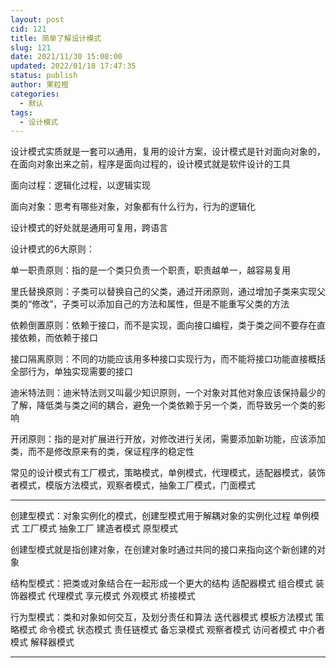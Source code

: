 ```yaml
---
layout: post
cid: 121
title: 简单了解设计模式
slug: 121
date: 2021/11/30 15:08:00
updated: 2022/01/18 17:47:35
status: publish
author: 果粒橙
categories: 
  - 默认
tags: 
  - 设计模式
---
```



设计模式实质就是一套可以通用，复用的设计方案，设计模式是针对面向对象的，在面向对象出来之前，程序是面向过程的，设计模式就是软件设计的工具

面向过程：逻辑化过程，以逻辑实现

面向对象：思考有哪些对象，对象都有什么行为，行为的逻辑化

设计模式的好处就是通用可复用，跨语言

设计模式的6大原则：

单一职责原则：指的是一个类只负责一个职责，职责越单一，越容易复用

里氏替换原则：子类可以替换自己的父类，通过开闭原则，通过增加子类来实现父类的“修改”，子类可以添加自己的方法和属性，但是不能重写父类的方法

依赖倒置原则：依赖于接口，而不是实现，面向接口编程，类于类之间不要存在直接依赖，而依赖于接口

接口隔离原则：不同的功能应该用多种接口实现行为，而不能将接口功能直接概括全部行为，单独实现需要的接口

迪米特法则：迪米特法则又叫最少知识原则，一个对象对其他对象应该保持最少的了解，降低类与类之间的耦合，避免一个类依赖于另一个类，而导致另一个类的影响

开闭原则：指的是对扩展进行开放，对修改进行关闭，需要添加新功能，应该添加类，而不是修改原来有的类，保证程序的稳定性

常见的设计模式有工厂模式，策略模式，单例模式，代理模式，适配器模式，装饰者模式，模版方法模式，观察者模式，抽象工厂模式，门面模式



---


创建型模式：对象实例化的模式，创建型模式用于解耦对象的实例化过程
单例模式
工厂模式
抽象工厂
建造者模式
原型模式

创建型模式就是指创建对象，在创建对象时通过共同的接口来指向这个新创建的对象




结构型模式：把类或对象结合在一起形成一个更大的结构
适配器模式
组合模式
装饰器模式
代理模式
享元模式
外观模式
桥接模式


行为型模式：类和对象如何交互，及划分责任和算法
迭代器模式
模板方法模式
策略模式
命令模式
状态模式
责任链模式
备忘录模式
观察者模式
访问者模式
中介者模式
解释器模式



---


